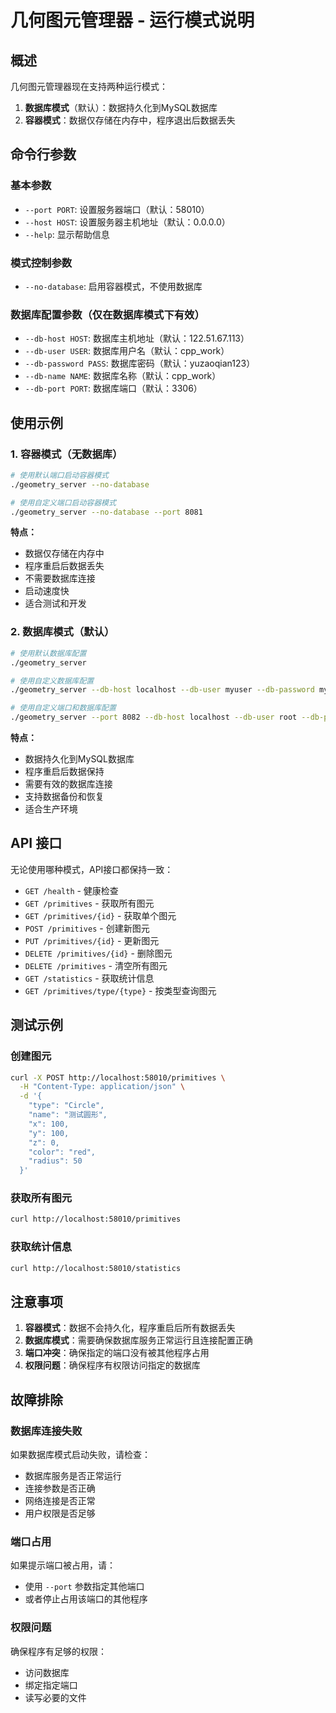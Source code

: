# 几何图元管理器 - 运行模式说明

## 概述

几何图元管理器现在支持两种运行模式：

1. **数据库模式**（默认）：数据持久化到MySQL数据库
2. **容器模式**：数据仅存储在内存中，程序退出后数据丢失

## 命令行参数

### 基本参数

- `--port PORT`: 设置服务器端口（默认：58010）
- `--host HOST`: 设置服务器主机地址（默认：0.0.0.0）
- `--help`: 显示帮助信息

### 模式控制参数

- `--no-database`: 启用容器模式，不使用数据库

### 数据库配置参数（仅在数据库模式下有效）

- `--db-host HOST`: 数据库主机地址（默认：122.51.67.113）
- `--db-user USER`: 数据库用户名（默认：cpp_work）
- `--db-password PASS`: 数据库密码（默认：yuzaoqian123）
- `--db-name NAME`: 数据库名称（默认：cpp_work）
- `--db-port PORT`: 数据库端口（默认：3306）

## 使用示例

### 1. 容器模式（无数据库）

```bash
# 使用默认端口启动容器模式
./geometry_server --no-database

# 使用自定义端口启动容器模式
./geometry_server --no-database --port 8081
```

**特点：**
- 数据仅存储在内存中
- 程序重启后数据丢失
- 不需要数据库连接
- 启动速度快
- 适合测试和开发

### 2. 数据库模式（默认）

```bash
# 使用默认数据库配置
./geometry_server

# 使用自定义数据库配置
./geometry_server --db-host localhost --db-user myuser --db-password mypass --db-name mydb

# 使用自定义端口和数据库配置
./geometry_server --port 8082 --db-host localhost --db-user root --db-password password
```

**特点：**
- 数据持久化到MySQL数据库
- 程序重启后数据保持
- 需要有效的数据库连接
- 支持数据备份和恢复
- 适合生产环境

## API 接口

无论使用哪种模式，API接口都保持一致：

- `GET /health` - 健康检查
- `GET /primitives` - 获取所有图元
- `GET /primitives/{id}` - 获取单个图元
- `POST /primitives` - 创建新图元
- `PUT /primitives/{id}` - 更新图元
- `DELETE /primitives/{id}` - 删除图元
- `DELETE /primitives` - 清空所有图元
- `GET /statistics` - 获取统计信息
- `GET /primitives/type/{type}` - 按类型查询图元

## 测试示例

### 创建图元

```bash
curl -X POST http://localhost:58010/primitives \
  -H "Content-Type: application/json" \
  -d '{
    "type": "Circle",
    "name": "测试圆形",
    "x": 100,
    "y": 100,
    "z": 0,
    "color": "red",
    "radius": 50
  }'
```

### 获取所有图元

```bash
curl http://localhost:58010/primitives
```

### 获取统计信息

```bash
curl http://localhost:58010/statistics
```

## 注意事项

1. **容器模式**：数据不会持久化，程序重启后所有数据丢失
2. **数据库模式**：需要确保数据库服务正常运行且连接配置正确
3. **端口冲突**：确保指定的端口没有被其他程序占用
4. **权限问题**：确保程序有权限访问指定的数据库

## 故障排除

### 数据库连接失败

如果数据库模式启动失败，请检查：
- 数据库服务是否正常运行
- 连接参数是否正确
- 网络连接是否正常
- 用户权限是否足够

### 端口占用

如果提示端口被占用，请：
- 使用 `--port` 参数指定其他端口
- 或者停止占用该端口的其他程序

### 权限问题

确保程序有足够的权限：
- 访问数据库
- 绑定指定端口
- 读写必要的文件